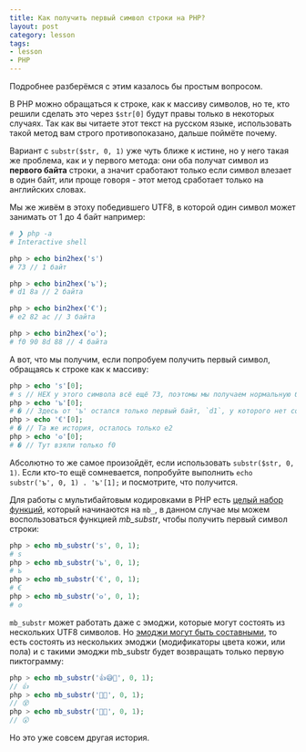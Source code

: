 ```yaml
---
title: Как получить первый символ строки на PHP?
layout: post
category: lesson
tags:
- lesson
- PHP
---
```

Подробнее разберёмся с этим казалось бы простым вопросом.

В PHP можно обращаться к строке, как к массиву символов, но те, кто решили сделать это через `$str[0]` будут правы только в некоторых случаях. Так как вы читаете этот текст на русском языке, использовать такой метод вам строго противопоказано, дальше поймёте почему.

Вариант с `substr($str, 0, 1)` уже чуть ближе к истине, но у него такая же проблема, как и у первого метода: они оба получат символ из **первого байта** строки, а значит сработают только если символ влезает в один байт, или проще говоря - этот метод сработает только на английских словах.

Мы же живём в этоху победившего UTF8, в которой один символ может занимать от 1 до 4 байт например:
```php
# ❯ php -a
# Interactive shell

php > echo bin2hex('s')
# 73 // 1 байт

php > echo bin2hex('ъ');
# d1 8a // 2 байта

php > echo bin2hex('€');
# e2 82 ac // 3 байта

php > echo bin2hex('𐍈');
# f0 90 8d 88 // 4 байта
```

А вот, что мы получим, если попробуем получить первый символ, обращаясь к строке как к массиву:

```php
php > echo 's'[0];
# s // HEX у этого символа всё ещё 73, поэтомы мы получаем нормальную букву s
php > echo 'ъ'[0];
# � // Здесь от 'ъ' остался только первый байт, `d1`, у которого нет соответствующего символа
php > echo '€'[0];
# � // Та же история, осталось только e2
php > echo '𐍈'[0];
# � // Тут взяли только f0
```

Абсолютно то же самое произойдёт, если использовать `substr($str, 0, 1)`. Если кто-то ещё сомневается, попробуйте выполнить `echo substr('ъ', 0, 1) . 'ъ'[1];` и посмотрите, что получится.

Для работы с мультибайтовым кодировками в PHP есть [целый набор функций](https://www.php.net/manual/ru/ref.mbstring.php), который начинаются на `mb_`, в данном случае мы можем воспользоваться функцией *mb_substr*, чтобы получить первый символ строки:
```php
php > echo mb_substr('s', 0, 1);
# s
php > echo mb_substr('ъ', 0, 1);
# ъ
php > echo mb_substr('€', 0, 1);
# €
php > echo mb_substr('𐍈', 0, 1);
# 𐍈
```

`mb_substr` может работать даже с эмоджи, которые могут состоять из нескольких UTF8 символов. Но [эмоджи могут быть составными](https://unicode.org/emoji/charts/emoji-zwj-sequences.html), то есть состоять из нескольких эмоджи (модификаторы цвета кожи, или пола) и с такими эмоджи mb_substr будет возвращать только первую пиктограмму:
```php
php > echo mb_substr('👍😅🤡', 0, 1);
// 👍
php > echo mb_substr('😵‍💫', 0, 1);
// 😵
php > echo mb_substr('😮‍💨', 0, 1);
// 😮
```

Но это уже совсем другая история.
